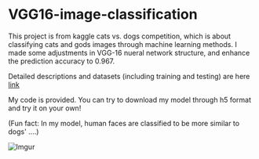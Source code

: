 # VGG16-image-classification

This project is from kaggle cats vs. dogs competition, which is about classifying cats and gods images through machine learning methods. I made some adjustments in VGG-16 nueral network structure, and enhance the prediction accuracy to 0.967.

Detailed descriptions and datasets (including training and testing) are here [link](https://www.kaggle.com/c/dogs-vs-cats/data)

My code is provided. You can try to download my model through h5 format and try it on your own!

(Fun fact: In my model, human faces are classified to be more similar to dogs' ....)

![Imgur](https://i.imgur.com/WFZdmpU.jpg)


